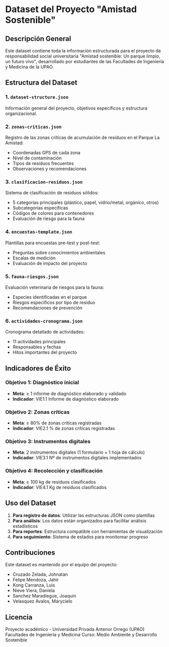 # Dataset del Proyecto "Amistad Sostenible"

## Descripción General
Este dataset contiene toda la información estructurada para el proyecto de responsabilidad social universitaria "Amistad sostenible: Un parque limpio, un futuro vivo", desarrollado por estudiantes de las Facultades de Ingeniería y Medicina de la UPAO.

## Estructura del Dataset

### 1. `dataset-structure.json`
Información general del proyecto, objetivos específicos y estructura organizacional.

### 2. `zonas-criticas.json`
Registro de las zonas críticas de acumulación de residuos en el Parque La Amistad:
- Coordenadas GPS de cada zona
- Nivel de contaminación
- Tipos de residuos frecuentes
- Observaciones y recomendaciones

### 3. `clasificacion-residuos.json`
Sistema de clasificación de residuos sólidos:
- 5 categorías principales (plástico, papel, vidrio/metal, orgánico, otros)
- Subcategorías específicas
- Códigos de colores para contenedores
- Evaluación de riesgo para la fauna

### 4. `encuestas-template.json`
Plantillas para encuestas pre-test y post-test:
- Preguntas sobre conocimientos ambientales
- Escalas de medición
- Evaluación de impacto del proyecto

### 5. `fauna-riesgos.json`
Evaluación veterinaria de riesgos para la fauna:
- Especies identificadas en el parque
- Riesgos específicos por tipo de residuo
- Recomendaciones de prevención

### 6. `actividades-cronograma.json`
Cronograma detallado de actividades:
- 11 actividades principales
- Responsables y fechas
- Hitos importantes del proyecto

## Indicadores de Éxito

### Objetivo 1: Diagnóstico inicial
- **Meta**: ≥ 1 informe de diagnóstico elaborado y validado
- **Indicador**: VIE1.1 Informe de diagnóstico elaborado

### Objetivo 2: Zonas críticas
- **Meta**: ≥ 80% de zonas críticas registradas
- **Indicador**: VIE2.1 % de zonas críticas registradas

### Objetivo 3: Instrumentos digitales
- **Meta**: 2 instrumentos digitales (1 formulario + 1 hoja de cálculo)
- **Indicador**: VIE3.1 Nº de instrumentos digitales implementados

### Objetivo 4: Recolección y clasificación
- **Meta**: ≥ 100 kg de residuos clasificados
- **Indicador**: VIE4.1 Kg de residuos clasificados

## Uso del Dataset

1. **Para registro de datos**: Utilizar las estructuras JSON como plantillas
2. **Para análisis**: Los datos están organizados para facilitar análisis estadísticos
3. **Para reportes**: Estructura compatible con herramientas de visualización
4. **Para seguimiento**: Sistema de estados para monitorear progreso

## Contribuciones

Este dataset es mantenido por el equipo del proyecto:
- Cruzado Zelada, Johnatan
- Felipe Mendoza, Jahir
- Kong Carranza, Luis
- Nieve Viera, Daniela
- Sanchez Maradiegue, Joaquin
- Velasquez Avalos, Marycielo

## Licencia

Proyecto académico - Universidad Privada Antenor Orrego (UPAO)
Facultades de Ingeniería y Medicina
Curso: Medio Ambiente y Desarrollo Sostenible

